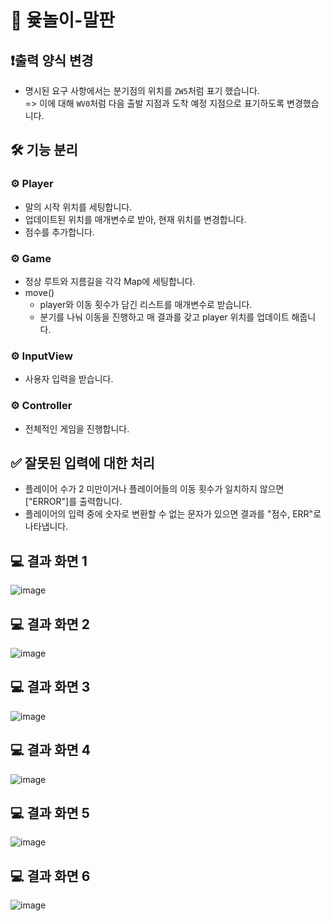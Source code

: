 # 🐴 윷놀이-말판

## ❗출력 양식 변경

- 명시된 요구 사항에서는 분기점의 위치를 `ZW5`처럼 표기 했습니다.<br>=> 이에 대해 `WV0`처럼 다음 출발 지점과 도착 예정 지점으로 표기하도록 변경했습니다. 

## 🛠️ 기능 분리

### ⚙️ Player

- 말의 시작 위치를 세팅합니다.
- 업데이트된 위치를 매개변수로 받아, 현재 위치를 변경합니다.
- 점수를 추가합니다.

### ⚙️ Game

- 정상 루트와 지름길을 각각 Map에 세팅합니다.
- move()
  - player와 이동 횟수가 담긴 리스트를 매개변수로 받습니다.
  - 분기를 나눠 이동을 진행하고 매 결과를 갖고 player 위치를 업데이트 해줍니다.

### ⚙️ InputView

- 사용자 입력을 받습니다.

### ⚙️ Controller

- 전체적인 게임을 진행합니다.

## ✅ 잘못된 입력에 대한 처리

- 플레이어 수가 2 미만이거나 플레이어들의 이동 횟수가 일치하지 않으면 ["ERROR"]를 출력합니다.
- 플레이어의 입력 중에 숫자로 변환할 수 없는 문자가 있으면 결과를 "점수, ERR"로 나타냅니다.

## 💻 결과 화면 1

![image](https://gist.github.com/assets/126778700/8048da3a-7410-4eac-9280-c9d1f231d86d)

## 💻 결과 화면 2

![image](https://gist.github.com/assets/126778700/ab829b1d-4fa9-455a-bf44-cb9667695aaf)

## 💻 결과 화면 3

![image](https://gist.github.com/assets/126778700/9d719004-06b9-4ffb-92ff-7b0e7138aa1e)

## 💻 결과 화면 4

![image](https://gist.github.com/assets/126778700/d01afc24-cc0b-494b-a2b1-82066ff274e4)

## 💻 결과 화면 5

![image](https://gist.github.com/assets/126778700/1b991d86-d718-48d6-b190-a95058b810e9)

## 💻 결과 화면 6

![image](https://gist.github.com/assets/126778700/c81cf5d3-7096-4faf-ab62-edd47d08bc01)